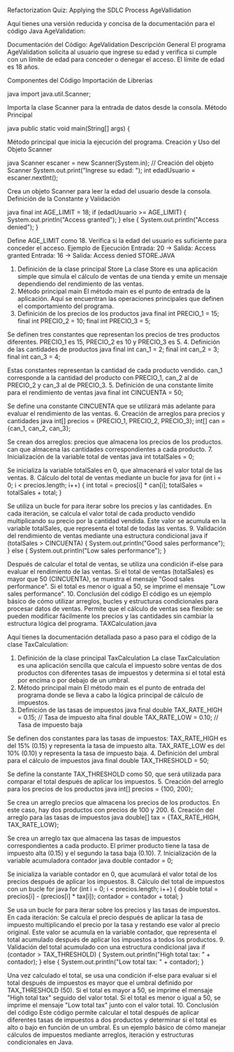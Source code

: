 Refactorization Quiz: Applying the SDLC Process
AgeVallidation

Aquí tienes una versión reducida y concisa de la documentación para el código Java AgeValidation:

Documentación del Código: AgeValidation
Descripción General
El programa AgeValidation solicita al usuario que ingrese su edad y verifica si cumple con un límite de edad para conceder o denegar el acceso. El límite de edad es 18 años.

Componentes del Código
Importación de Librerías

java import java.util.Scanner;

Importa la clase Scanner para la entrada de datos desde la consola.
Método Principal

java public static void main(String[] args) {

Método principal que inicia la ejecución del programa.
Creación y Uso del Objeto Scanner

java Scanner escaner = new Scanner(System.in); // Creación del objeto Scanner System.out.print("Ingrese su edad: "); int edadUsuario = escaner.nextInt();

Crea un objeto Scanner para leer la edad del usuario desde la consola.
Definición de la Constante y Validación

java final int AGE_LIMIT = 18; if (edadUsuario >= AGE_LIMIT) { System.out.println("Access granted"); } else { System.out.println("Access denied"); }

Define AGE_LIMIT como 18. Verifica si la edad del usuario es suficiente para conceder el acceso.
Ejemplo de Ejecución
Entrada: 20 → Salida: Access granted
Entrada: 16 → Salida: Access denied
STORE.JAVA
1. Definición de la clase principal Store
La clase Store es una aplicación simple que simula el cálculo de ventas de una tienda y emite un mensaje dependiendo del rendimiento de las ventas.
2. Método principal main
El método main es el punto de entrada de la aplicación. Aquí se encuentran las operaciones principales que definen el comportamiento del programa.
3. Definición de los precios de los productos
java final int PRECIO_1 = 15; final int PRECIO_2 = 10; final int PRECIO_3 = 5;

Se definen tres constantes que representan los precios de tres productos diferentes.
PRECIO_1 es 15, PRECIO_2 es 10 y PRECIO_3 es 5.
4. Definición de las cantidades de productos
java final int can_1 = 2; final int can_2 = 3; final int can_3 = 4;

Estas constantes representan la cantidad de cada producto vendido.
can_1 corresponde a la cantidad del producto con PRECIO_1, can_2 al de PRECIO_2 y can_3 al de PRECIO_3.
5. Definición de una constante límite para el rendimiento de ventas
java final int CINCUENTA = 50;

Se define una constante CINCUENTA que se utilizará más adelante para evaluar el rendimiento de las ventas.
6. Creación de arreglos para precios y cantidades
java int[] precios = {PRECIO_1, PRECIO_2, PRECIO_3}; int[] can = {can_1, can_2, can_3};

Se crean dos arreglos:
precios que almacena los precios de los productos.
can que almacena las cantidades correspondientes a cada producto.
7. Inicialización de la variable total de ventas
java int totalSales = 0;

Se inicializa la variable totalSales en 0, que almacenará el valor total de las ventas.
8. Cálculo del total de ventas mediante un bucle for
java for (int i = 0; i < precios.length; i++) { int total = precios[i] * can[i]; totalSales = totalSales + total; }

Se utiliza un bucle for para iterar sobre los precios y las cantidades.
En cada iteración, se calcula el valor total de cada producto vendido multiplicando su precio por la cantidad vendida.
Este valor se acumula en la variable totalSales, que representa el total de todas las ventas.
9. Validación del rendimiento de ventas mediante una estructura condicional
java if (totalSales > CINCUENTA) { System.out.println("Good sales performance"); } else { System.out.println("Low sales performance"); }

Después de calcular el total de ventas, se utiliza una condición if-else para evaluar el rendimiento de las ventas.
Si el total de ventas (totalSales) es mayor que 50 (CINCUENTA), se muestra el mensaje "Good sales performance".
Si el total es menor o igual a 50, se imprime el mensaje "Low sales performance".
10. Conclusión del código
El código es un ejemplo básico de cómo utilizar arreglos, bucles y estructuras condicionales para procesar datos de ventas.
Permite que el cálculo de ventas sea flexible: se pueden modificar fácilmente los precios y las cantidades sin cambiar la estructura lógica del programa.
TAXCalculation.java

Aquí tienes la documentación detallada paso a paso para el código de la clase TaxCalculation:

1. Definición de la clase principal TaxCalculation
La clase TaxCalculation es una aplicación sencilla que calcula el impuesto sobre ventas de dos productos con diferentes tasas de impuestos y determina si el total está por encima o por debajo de un umbral.
2. Método principal main
El método main es el punto de entrada del programa donde se lleva a cabo la lógica principal de cálculo de impuestos.
3. Definición de las tasas de impuestos
java final double TAX_RATE_HIGH = 0.15; // Tasa de impuesto alta final double TAX_RATE_LOW = 0.10; // Tasa de impuesto baja

Se definen dos constantes para las tasas de impuestos:
TAX_RATE_HIGH es del 15% (0.15) y representa la tasa de impuesto alta.
TAX_RATE_LOW es del 10% (0.10) y representa la tasa de impuesto baja.
4. Definición del umbral para el cálculo de impuestos
java final double TAX_THRESHOLD = 50;

Se define la constante TAX_THRESHOLD como 50, que será utilizada para comparar el total después de aplicar los impuestos.
5. Creación del arreglo para los precios de los productos
java int[] precios = {100, 200};

Se crea un arreglo precios que almacena los precios de los productos.
En este caso, hay dos productos con precios de 100 y 200.
6. Creación del arreglo para las tasas de impuestos
java double[] tax = {TAX_RATE_HIGH, TAX_RATE_LOW};

Se crea un arreglo tax que almacena las tasas de impuestos correspondientes a cada producto.
El primer producto tiene la tasa de impuesto alta (0.15) y el segundo la tasa baja (0.10).
7. Inicialización de la variable acumuladora contador
java double contador = 0;

Se inicializa la variable contador en 0, que acumulará el valor total de los precios después de aplicar los impuestos.
8. Cálculo del total de impuestos con un bucle for
java for (int i = 0; i < precios.length; i++) { double total = precios[i] - (precios[i] * tax[i]); contador = contador + total; }

Se usa un bucle for para iterar sobre los precios y las tasas de impuestos.
En cada iteración:
Se calcula el precio después de aplicar la tasa de impuesto multiplicando el precio por la tasa y restando ese valor al precio original.
Este valor se acumula en la variable contador, que representa el total acumulado después de aplicar los impuestos a todos los productos.
9. Validación del total acumulado con una estructura condicional
java if (contador > TAX_THRESHOLD) { System.out.println("High total tax: " + contador); } else { System.out.println("Low total tax: " + contador); }

Una vez calculado el total, se usa una condición if-else para evaluar si el total después de impuestos es mayor que el umbral definido por TAX_THRESHOLD (50).
Si el total es mayor a 50, se imprime el mensaje "High total tax" seguido del valor total.
Si el total es menor o igual a 50, se imprime el mensaje "Low total tax" junto con el valor total.
10. Conclusión del código
Este código permite calcular el total después de aplicar diferentes tasas de impuestos a dos productos y determinar si el total es alto o bajo en función de un umbral.
Es un ejemplo básico de cómo manejar cálculos de impuestos mediante arreglos, iteración y estructuras condicionales en Java.
